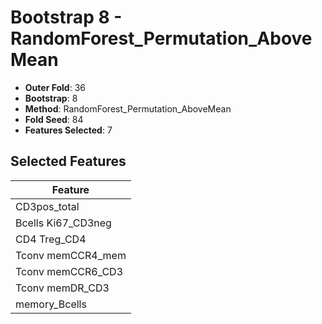 # Bootstrap 8 - RandomForest_Permutation_AboveMean

- **Outer Fold**: 36
- **Bootstrap**: 8
- **Method**: RandomForest_Permutation_AboveMean
- **Fold Seed**: 84
- **Features Selected**: 7

## Selected Features

| Feature |
|---------|
| CD3pos_total |
| Bcells Ki67_CD3neg |
| CD4 Treg_CD4 |
| Tconv memCCR4_mem |
| Tconv memCCR6_CD3 |
| Tconv memDR_CD3 |
| memory_Bcells |
